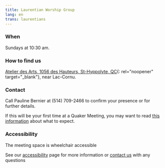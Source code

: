 ```yaml
---
title: Laurentian Worship Group
lang: en
trans: laurentians
---
```

### When
Sundays at 10:30 am.
### How to find us
[Atelier des Arts, 1056 des Hauteurs, St-Hyppolyte, QC](https://goo.gl/maps/9LgPP2XZ7VcxjvDQ9){:  rel="noopener" target="_blank"}, near Lac-Cornu.
### Contact <span class="stanchor"><a name="contact"></a></span>
Call Pauline Bernier at (514) 709-2466 to confirm your presence or for further details.

If this will be your first time at a Quaker Meeting, you may want to read [this information](about.html) about what to expect.

### Accessibility
The meeting space is wheelchair accessible

See our [accessibility](/accessibility) page for more information or [contact us](#contact) with any questions
